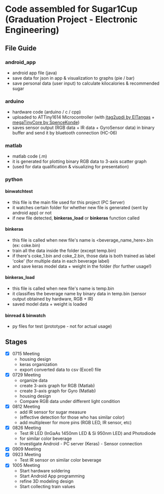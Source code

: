 # Code assembled for Sugar1Cup (Graduation Project - Electronic Engineering)

## File Guide
### android_app
- android app file (java)
- save data for json in app & visualization to graphs (pie / bar)
- save personal data (user input) to calculate kilocalories & recommended sugar

### arduino
- hardware code (arduino / c / cpp)
- uploaded to ATTiny1614 Microcontroller (with [jtag2updi by ElTangas](https://github.com/ElTangas/jtag2updi) + [megaTinyCore by SpenceKonde](https://github.com/SpenceKonde/megaTinyCore))
- saves sensor output (RGB data + IR data + GyroSensor data) in binary buffer and send it by bluetooth connection (HC-06)

### matlab
- matlab code (.m)
- it is generated for plotting binary RGB data to 3-axis scatter graph
- (used for data qualification & visualizing for presentation)

### python
#### binwatchtest
- this file is the main file used for this project (PC Server)
- it watches certain folder for whether new file is generated (sent by android app) or not
- if new file detected, **binkeras_load** or **binkeras** function called
#### binkeras
- this file is called when new file's name is <beverage_name_here>.bin (ex: coke.bin)
- train all the data inside the folder (except temp.bin)
- if there's coke_1.bin and coke_2.bin, those data is both trained as label 'coke' (for multiple data in each beverage label)
- and save keras model data + weight in the folder (for further usage!)
#### binkeras_load
- this file is called when new file's name is temp.bin
- it classifies the beverage name by binary data in temp.bin (sensor output obtained by hardware, RGB + IR)
- saved model data + weight is loaded
#### binread & binwatch
- py files for test (prototype - not for actual usage)


## Stages
- [x] 0715 Meeting
    - housing design
    - keras organization
    - export converted data to csv (Excel) file
- [x] 0729 Meeting
    - organize data
    - create 3-axis graph for RGB (Matlab)
    - create 3-axis graph for Gyro (Matlab)
    - housing design
    - Compare RGB data under different light condition
- [x] 0812 Meeting
    - add IR sensor for sugar measure
    - (effective detection for those who has similar color)
    - add multiplexer for more pins (RGB LED, IR sensor, etc)
- [x] 0826 Meeting
    - Test IR LED (InGaAs 1450nm LED & Si 950nm LED) and Photodiode
    - for similar color beverage
    - Investigate Android - PC server (Keras) - Sensor connection
- [x] 0909 Meeting
- [x] 0923 Meeting
    - Test IR sensor on similar color beverage
- [x] 1005 Meeting
    - Start hardware soldering
    - Start Android App programming
    - refine 3D modeling design
    - Start collecting train values
